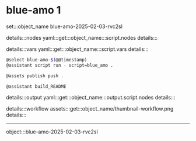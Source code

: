 # blue-amo 1

set:::object_name blue-amo-2025-02-03-rvc2sl

details:::nodes
yaml:::get:::object_name:::script.nodes
details:::

details:::vars
yaml:::get:::object_name:::script.vars
details:::

```bash
@select blue-amo-$(@@timestamp)
@assistant script run - script=blue_amo .

@assets publish push .

@assistant build_README
```

details:::output
yaml:::get:::object_name:::output.script.nodes
details:::

details:::workflow
assets:::get:::object_name/thumbnail-workflow.png
details:::

---

object:::blue-amo-2025-02-03-rvc2sl